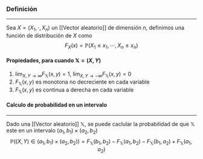 ### Definición
---
Sea $X = (X_1, \cdot, X_n)$ un [[Vector aleatorio]] de dimensión $n$, definimos una función de distribución de $X$ como $$ F_X(x) = \mathbb{P}(X_1 \leq x_1, \cdots, X_n \leq x_n) $$

#### Propiedades, para cuando $\mathbb{X} = (X, Y)$
1) $\lim_{X, Y \to \infty}F_\mathbb{X}(x, y) = 1$, $\lim_{X,Y \to -\infty}F_\mathbb{X}(x, y) = 0$
2) $F_\mathbb{X}(x, y)$ es monotona no decreciente en cada variable
3) $F_\mathbb{X}(x, y)$ es continua a derecha en cada variable


#### Calculo de probabilidad en un intervalo
---
 Dado una [[Vector aleatorio]] $\mathbb{X}$, se puede caclular la probabilidad de que $\mathbb{X}$ este en un intervalo $(a_1, b_1) \times (a_2, b_2)$  
 $$\mathbb{P}((X, Y) \in (a_1, b_1) \times (a_2, b_2)) = F_\mathbb{X}(b_1, b_2) - F_\mathbb{X}(a_1, b_2) - F_\mathbb{X}(b_1, a_2) + F_\mathbb{X}(a_1, a_2)$$